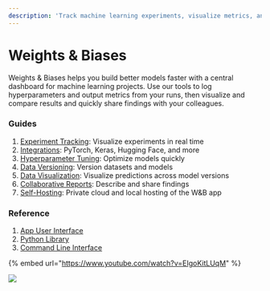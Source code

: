 ```yaml
---
description: 'Track machine learning experiments, visualize metrics, and share results'
---
```


# Weights & Biases

Weights & Biases helps you build better models faster with a central dashboard for machine learning projects. Use our tools to log hyperparameters and output metrics from your runs, then visualize and compare results and quickly share findings with your colleagues. 

### Guides

1. [Experiment Tracking](guides/track/): Visualize experiments in real time
2. [Integrations](guides/integrations/): PyTorch, Keras, Hugging Face, and more
3. [Hyperparameter Tuning](guides/sweeps/): Optimize models quickly
4. [Data Versioning](guides/artifacts/): Version datasets and models
5. [Data Visualization](guides/datasets-and-predictions.md): Visualize predictions across model versions
6. [Collaborative Reports](guides/reports.md): Describe and share findings
7. [Self-Hosting](guides/self-hosted/): Private cloud and local hosting of the W&B app

### Reference

1. [App User Interface ](ref/app/)
2. [Python Library](ref/python/)
3. [Command Line Interface](ref/cli/)

{% embed url="https://www.youtube.com/watch?v=EIgoKitLUqM" %}

![](.gitbook/assets/workflow-june-2020-v1.png)

